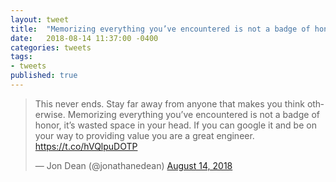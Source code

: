 ```yaml
---
layout: tweet
title:  "Memorizing everything you’ve encountered is not a badge of honor, it’s wasted space in your head. If you can google it and be on your way to providing value you are a great engineer."
date:   2018-08-14 11:37:00 -0400
categories: tweets
tags:
- tweets
published: true
---
```

<blockquote class="twitter-tweet" data-lang="en"><p lang="en" dir="ltr">This never ends. Stay far away from anyone that makes you think otherwise. Memorizing everything you’ve encountered is not a badge of honor, it’s wasted space in your head. If you can google it and be on your way to providing value you are a great engineer. <a href="https://t.co/hVQlpuDOTP">https://t.co/hVQlpuDOTP</a></p>&mdash; Jon Dean (@jonathanedean) <a href="https://twitter.com/jonathanedean/status/1029391690417754113?ref_src=twsrc%5Etfw">August 14, 2018</a></blockquote>
<script async src="https://platform.twitter.com/widgets.js" charset="utf-8"></script>
